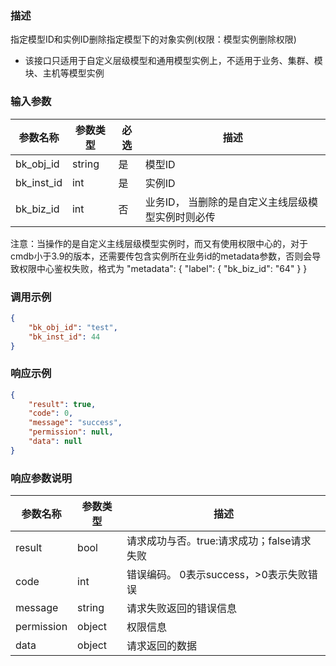 ### 描述

指定模型ID和实例ID删除指定模型下的对象实例(权限：模型实例删除权限)

- 该接口只适用于自定义层级模型和通用模型实例上，不适用于业务、集群、模块、主机等模型实例

### 输入参数

| 参数名称       | 参数类型   | 必选 | 描述                         |
|------------|--------|----|----------------------------|
| bk_obj_id  | string | 是  | 模型ID                       |
| bk_inst_id | int    | 是  | 实例ID                       |
| bk_biz_id  | int    | 否  | 业务ID， 当删除的是自定义主线层级模型实例时则必传 |

注意：当操作的是自定义主线层级模型实例时，而又有使用权限中心的，对于cmdb小于3.9的版本，还需要传包含实例所在业务id的metadata参数，否则会导致权限中心鉴权失败，格式为
"metadata": {
"label": {
"bk_biz_id": "64"
}
}

### 调用示例

```json
{ 
    "bk_obj_id": "test",
    "bk_inst_id": 44
}
```

### 响应示例

```json
{
    "result": true,
    "code": 0,
    "message": "success",
    "permission": null,
    "data": null
}
```

### 响应参数说明

| 参数名称       | 参数类型   | 描述                         |
|------------|--------|----------------------------|
| result     | bool   | 请求成功与否。true:请求成功；false请求失败 |
| code       | int    | 错误编码。 0表示success，>0表示失败错误  |
| message    | string | 请求失败返回的错误信息                |
| permission | object | 权限信息                       |
| data       | object | 请求返回的数据                    |
